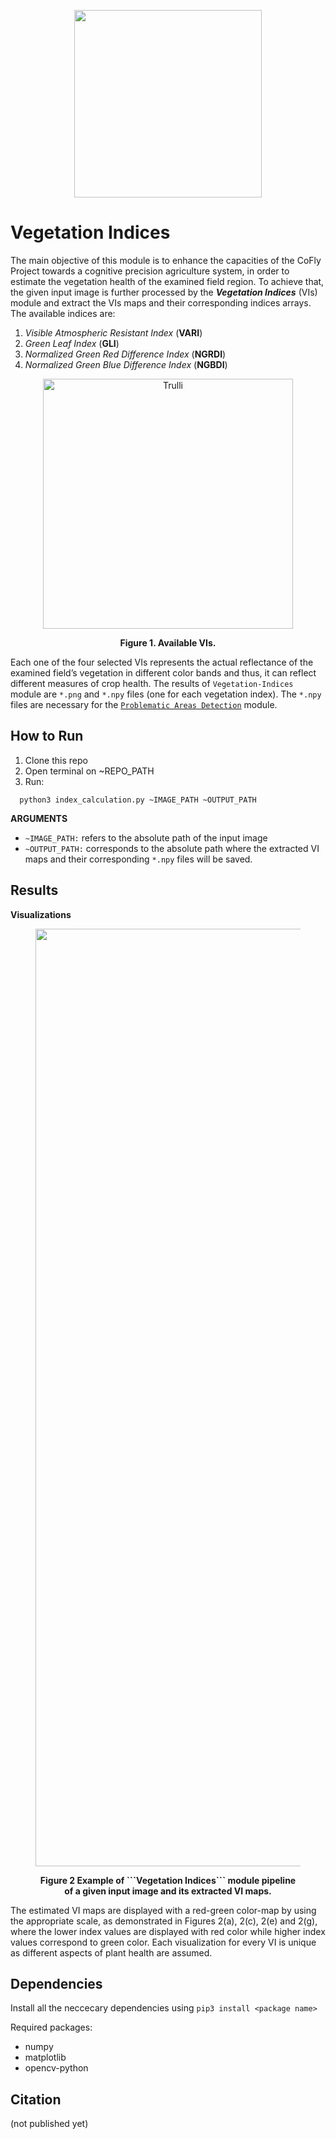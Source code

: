 <p align="center">
<img src="https://user-images.githubusercontent.com/77329407/105342573-3040e900-5be9-11eb-92df-7c09392b1e0c.png" width="300" />
  
# Vegetation Indices

The main objective of this module is to enhance the capacities of the CoFly Project towards a cognitive precision agriculture system, in order to estimate the vegetation health of the examined field region. To achieve that, the given input image is further processed by the *__Vegetation Indices__* (VIs) module and extract the VIs maps and their corresponding indices arrays. The available indices are:
1. *Visible Atmospheric Resistant Index* (__VARI__)
2. *Green Leaf Index* (__GLI__)
3. *Normalized Green Red Difference Index* (__NGRDI__)
4. *Normalized Green Blue Difference Index* (__NGBDI__)

  
<figure>
  <p align="center">
<img src="https://user-images.githubusercontent.com/80779522/137125039-45211c26-4836-4405-956a-4fcb37df6751.png" alt="Trulli" width="400">
<figcaption align = "center"><p align="center"><b>Figure 1. Available VIs.</b></figcaption>
</figure>

Each one of the four selected VIs represents the actual reflectance of the examined field’s vegetation in different color bands and thus, it can reflect different measures of crop health.
The results of ```Vegetation-Indices``` module are ```*.png``` and ```*.npy``` files (one for each vegetation index). The ```*.npy``` files  are necessary for the [```Problematic Areas Detection```](https://github.com/CoFly-Project/Problematic-Areas-Detection) module.

  
## How to Run

1. Clone this repo
2. Open terminal on ~REPO_PATH
3. Run: 
```
  python3 index_calculation.py ~IMAGE_PATH ~OUTPUT_PATH
```

**ARGUMENTS**
  
* ```~IMAGE_PATH:``` refers to the absolute path of the input image
* ```~OUTPUT_PATH:``` corresponds to the absolute path where the extracted VI maps and their corresponding ```*.npy``` files will be saved. 
  
  
## Results
**Visualizations**
  
<!-- <table class="center">
   <tr class="center">
    <td><img src= "https://user-images.githubusercontent.com/80779522/136773402-d76cdbea-143c-42e4-9df9-10ec277c902a.png" align="center" width="300" height="276"/></td>
    <td><img src= "https://user-images.githubusercontent.com/80779522/136771613-e153e5e7-4f81-4ff0-9832-667e636e1c4a.png" align="center" width="300" height="276" /></td>
    <td><img src= "https://user-images.githubusercontent.com/80779522/136929438-9a4e79e1-e4a5-42ea-922f-4247ad13993a.png" align="center" width="300" height="276" /></td>   
   </tr>   
   <tr align="center">
    <td>(a) Input image</td>
    <td>(b) VARI</td>
    <td>(c) GLI</td>    
 
  </tr>  
  <tr class="center">
    <td><img src= "https://user-images.githubusercontent.com/80779522/136771653-e6b77f42-789f-4100-86ac-68ff013a55ba.png" align="center" width="300" height="276" /></td>
    <td><img src= "https://user-images.githubusercontent.com/80779522/136771673-89c7463d-387d-4c36-a18c-2764fbb1ab1e.png" align="center" width="300" height="276" /></td>   
  </tr>
  <tr align="center">
    <td>(d) NGRDI</td>
    <td>(e) NGBDI</td>
  </tr> 
 </table> -->

<!-- <figure>
  <p align="center">
<img src="https://user-images.githubusercontent.com/80779522/137117511-cb5993fe-0b81-4ed5-b36c-bafb95a47eaa.png" width="2000" alt="Trulli">
<figcaption align = "center"><p align="center"><b> 
  Figure 2. Example of  Vegetation Indices module pipeline of a given input image and its extracted VI maps with their corresponding indices arrays (*.npy files). </b></figcaption>
</figure>
   -->
  
<!--   <p align="center">
<img src="https://user-images.githubusercontent.com/80779522/137151990-8ad0b3ec-1188-437c-8c3e-6e5a74736416.png" width="1500" />
  
  **Figure 2** Example of  ```Vegetation Indices``` module pipeline of a given input image and its extracted VI maps.  -->
 
  <figure>
  <p align="center">
<img src="https://user-images.githubusercontent.com/80779522/137151990-8ad0b3ec-1188-437c-8c3e-6e5a74736416.png" alt="Trulli" width="1500">
<figcaption align = "center"><p align="center"><b>Figure 2 Example of  ```Vegetation Indices``` module pipeline of a given input image and its extracted VI maps. </b></figcaption>
</figure>
  
The  estimated  VI  maps  are  displayed with a red-green  color-map  by  using  the  appropriate  scale,  as  demonstrated  in  Figures  2(a), 2(c), 2(e) and 2(g), where the lower index values are displayed with red color while higher index values correspond to green color. Each visualization for every VI is unique as different aspects of plant health are assumed.                                                                                                                     
                                                                                                                           
## Dependencies 
Install all the neccecary dependencies using ```pip3 install <package name>```
  
Required packages:
  * numpy   
  * matplotlib 
  * opencv-python
    
    
## Citation
(not published yet)



